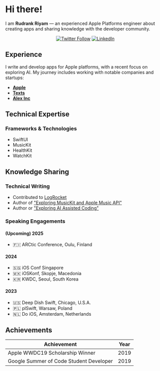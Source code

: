 # Hi there!

I am **Rudrank Riyam** — an experienced Apple Platforms engineer about creating apps and sharing knowledge with the developer community.

<div align="center">
  
[![Twitter Follow](https://img.shields.io/twitter/follow/rudrankriyam?style=social)](https://x.com/rudrankriyam)
[![LinkedIn](https://img.shields.io/badge/LinkedIn-Connect-blue)](https://linkedin.com/in/rudrank)

</div>

## Experience

I write and develop apps for Apple platforms, with a recent focus on exploring AI. My journey includes working with notable companies and startups:

- [**Apple**](https://apple.com)
- [**Texts**](https://texts.com/)
- [**Alex Inc**](https://alexcodes.app/)

## Technical Expertise

### Frameworks & Technologies
- SwiftUI
- MusicKit
- HealthKit
- WatchKit

## Knowledge Sharing

### Technical Writing
- Contributed to [LogRocket](https://blog.logrocket.com/author/rudrankriyam/)
- Author of ["Exploring MusicKit and Apple Music API"](https://rudrank.gumroad.com/l/musickit)
- Author or ["Exploring AI Assisted Coding"](https://academy.rudrank.com/product/ai-assisted-coding)

### Speaking Engagements

#### (Upcoming) 2025 
- 🇫🇮 ARCtic Conference, Oulu, Finland

#### 2024
- 🇸🇬 iOS Conf Singapore
- 🇲🇰 iOSKonf, Skopje, Macedonia
- 🇰🇷 KWDC, Seoul, South Korea

#### 2023
- 🇺🇸 Deep Dish Swift, Chicago, U.S.A.
- 🇵🇱 plSwift, Warsaw, Poland
- 🇳🇱 Do iOS, Amsterdam, Netherlands

## Achievements

<div align="center">

| Achievement | Year |
|------------|------|
| Apple WWDC19 Scholarship Winner | 2019 |
| Google Summer of Code Student Developer | 2019 |

</div>
